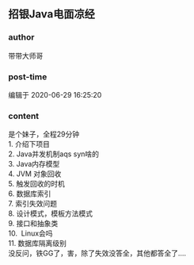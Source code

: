 ## 招银Java电面凉经
### author 
带带大师哥
### post-time 

编辑于  2020-06-29 16:25:20
### content 
<div class="post-topic-des nc-post-content">
 是个妹子，全程29分钟
 <br/>
 1. 介绍下项目
 <br/>
 2. Java并发机制aqs syn啥的
 <br/>
 3. Java内存模型
 <br/>
 4. JVM 对象回收
 <br/>
 5. 触发回收的时机
 <br/>
 6. 数据库索引
 <br/>
 7. 索引失效问题
 <br/>
 8. 设计模式，模板方法模式
 <br/>
 9. 接口和抽象类
 <br/>
 10.  Linux会吗
 <br/>
 11. 数据库隔离级别
 <br/>
 没反问，铁GG了，害，除了失效没答全，其他都答全了....
</div>
